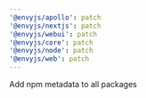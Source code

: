 ```yaml
---
'@envyjs/apollo': patch
'@envyjs/nextjs': patch
'@envyjs/webui': patch
'@envyjs/core': patch
'@envyjs/node': patch
'@envyjs/web': patch
---
```


Add npm metadata to all packages
